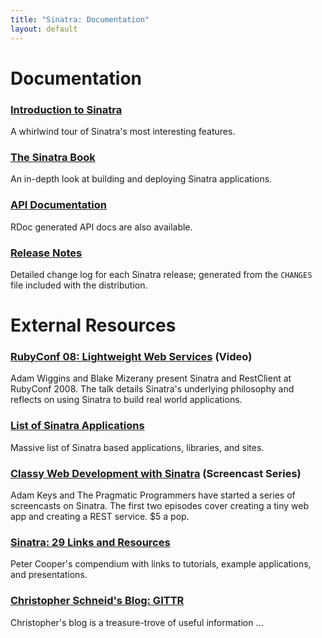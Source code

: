 ```yaml
---
title: "Sinatra: Documentation"
layout: default
---
```


Documentation
=============

### [Introduction to Sinatra](intro.html)

A whirlwind tour of Sinatra's most interesting features.

### [The Sinatra Book](book.html)

An in-depth look at building and deploying Sinatra applications.

<!--

### [Routes](book.html#routes) and [Filters](book.html#filters)

Using `get`, `put`, `post`, `delete` to define routes and `before`
to inspect/modify the request before routing is performed.

### [Helpers](book.html#helpers) and [Views](book.html#views)

Extracting commonly used logic into helper methods and managing
view code in external templates.

### [Configuration](book.html#configuration)

Using `configure` blocks, settings options, and using Rack
middleware.

### [Error Handling](book.html#error_handling)

How to create custom error pages or perform actions when certain
exceptions occur within your application.

### [Deployment](book.html#deployment)

How to deploy under Thin, Passenger, etc. using a Rackup file.

-->

### [API Documentation](/api/index.html)

RDoc generated API docs are also available.

### [Release Notes](changes.html)

Detailed change log for each Sinatra release; generated from the `CHANGES`
file included with the distribution.

External Resources
==================

### [RubyConf 08: Lightweight Web Services](http://rubyconf2008.confreaks.com/lightweight-web-services.html) (Video)

Adam Wiggins and Blake Mizerany present Sinatra and RestClient
at RubyConf 2008. The talk details Sinatra's underlying philosophy and
reflects on using Sinatra to build real world applications.

### [List of Sinatra Applications](http://gist.github.com/22172)

Massive list of Sinatra based applications, libraries, and sites.

### [Classy Web Development with Sinatra](http://www.pragprog.com/screencasts/v-aksinatra/classy-web-development-with-sinatra) (Screencast Series)

Adam Keys and The Pragmatic Programmers have started a series of screencasts
on Sinatra. The first two episodes cover creating a tiny web app and creating
a REST service. $5 a pop.

### [Sinatra: 29 Links and Resources](http://www.rubyinside.com/sinatra-29-links-and-resources-for-a-quicker-easier-way-to-build-webapps-1371.html)

Peter Cooper's compendium with links to tutorials, example
applications, and presentations.

### [Christopher Schneid's Blog: GITTR](http://www.gittr.com/)

Christopher's blog is a treasure-trove of useful information ...
